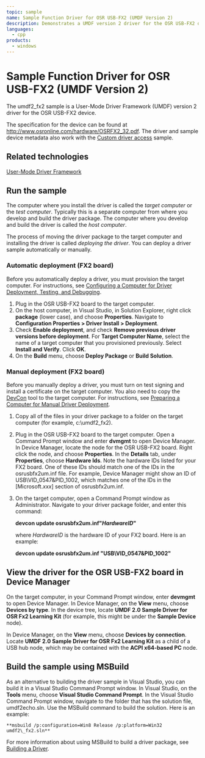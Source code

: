 ```yaml
---
topic: sample
name: Sample Function Driver for OSR USB-FX2 (UMDF Version 2)
description: Demonstrates a UMDF version 2 driver for the OSR USB-FX2 device.
languages:
  - cpp
products:
  - windows
---
```


<!---
    name: Sample Function Driver for OSR USB-FX2 (UMDF Version 2)
    platform: UMDF2
    language: cpp
    category: USB
    description: Demonstrates a UMDF version 2 driver for the OSR USB-FX2 device.
    samplefwlink: http://go.microsoft.com/fwlink/p/?LinkId=618003
--->

# Sample Function Driver for OSR USB-FX2 (UMDF Version 2)

The umdf2\_fx2 sample is a User-Mode Driver Framework (UMDF) version 2 driver for the OSR USB-FX2 device.

The specification for the device can be found at <http://www.osronline.com/hardware/OSRFX2_32.pdf>. The driver and sample device metadata also work with the [Custom driver access](http://go.microsoft.com/fwlink/p/?LinkID=248288) sample.

## Related technologies

[User-Mode Driver Framework](http://msdn.microsoft.com/en-us/library/windows/hardware/ff560456)

## Run the sample

The computer where you install the driver is called the *target computer* or the *test computer*. Typically this is a separate computer from where you develop and build the driver package. The computer where you develop and build the driver is called the *host computer*.

The process of moving the driver package to the target computer and installing the driver is called *deploying the driver*. You can deploy a driver sample automatically or manually.

### Automatic deployment (FX2 board)

Before you automatically deploy a driver, you must provision the target computer. For instructions, see [Configuring a Computer for Driver Deployment, Testing, and Debugging](http://msdn.microsoft.com/en-us/library/windows/hardware/).

1. Plug in the OSR USB-FX2 board to the target computer.
1. On the host computer, in Visual Studio, in Solution Explorer, right click **package** (lower case), and choose **Properties**. Navigate to **Configuration Properties \> Driver Install \> Deployment**.
1. Check **Enable deployment**, and check **Remove previous driver versions before deployment**. For **Target Computer Name**, select the name of a target computer that you provisioned previously. Select **Install and Verify**. Click **OK**.
1. On the **Build** menu, choose **Deploy Package** or **Build Solution**.

### Manual deployment (FX2 board)

Before you manually deploy a driver, you must turn on test signing and install a certificate on the target computer. You also need to copy the [DevCon](http://msdn.microsoft.com/en-us/library/windows/hardware/ff544707) tool to the target computer. For instructions, see [Preparing a Computer for Manual Driver Deployment](http://msdn.microsoft.com/en-us/library/windows/hardware/dn265571).

1. Copy all of the files in your driver package to a folder on the target computer (for example, c:\\umdf2\_fx2).
1. Plug in the OSR USB-FX2 board to the target computer. Open a Command Prompt window and enter **dvmgmt** to open Device Manager. In Device Manager, locate the node for the OSR USB-FX2 board. Right click the node, and choose **Properties**. In the **Details** tab, under **Properties**, choose **Hardware Ids**. Note the hardware IDs listed for your FX2 board. One of these IDs should match one of the IDs in the osrusbfx2um.inf file. For example, Device Manager might show an ID of USB\\VID\_0547&PID\_1002, which matches one of the IDs in the [Microsoft.*xxx*] section of osrusbfx2um.inf.
1. On the target computer, open a Command Prompt window as Administrator. Navigate to your driver package folder, and enter this command:

    **devcon update osrusbfx2um.inf"***HardwareID***"**

    where *HardwareID* is the hardware ID of your FX2 board. Here is an example:

    **devcon update osrusbfx2um.inf "USB\\VID\_0547&PID\_1002"**

## View the driver for the OSR USB-FX2 board in Device Manager

On the target computer, in your Command Prompt window, enter **devmgmt** to open Device Manager. In Device Manager, on the **View** menu, choose **Devices by type**. In the device tree, locate **UMDF 2.0 Sample Driver for OSR Fx2 Learning Kit** (for example, this might be under the **Sample Device** node).

In Device Manager, on the **View** menu, choose **Devices by connection**. Locate **UMDF 2.0 Sample Driver for OSR Fx2 Learning Kit** as a child of a USB hub node, which may be contained with the **ACPI x64-based PC** node.

## Build the sample using MSBuild

As an alternative to building the driver sample in Visual Studio, you can build it in a Visual Studio Command Prompt window. In Visual Studio, on the **Tools** menu, choose **Visual Studio Command Prompt**. In the Visual Studio Command Prompt window, navigate to the folder that has the solution file, umdf2echo.sln. Use the MSBuild command to build the solution. Here is an example:

    **msbuild /p:configuration=Win8 Release /p:platform=Win32 umdf2\_fx2.sln**

For more information about using MSBuild to build a driver package, see [Building a Driver](http://msdn.microsoft.com/en-us/library/windows/hardware/ff554644).
